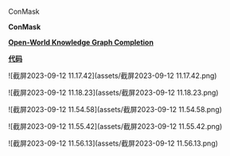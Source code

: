 ConMask

**ConMask**

[**Open-World Knowledge Graph Completion**](https://arxiv.org/pdf/1711.03438.pdf)

[**代码**](https://github.com/bxshi/ConMask)

![截屏2023-09-12 11.17.42](assets/截屏2023-09-12 11.17.42.png)

![截屏2023-09-12 11.18.23](assets/截屏2023-09-12 11.18.23.png)

![截屏2023-09-12 11.54.58](assets/截屏2023-09-12 11.54.58.png)

![截屏2023-09-12 11.55.42](assets/截屏2023-09-12 11.55.42.png)

![截屏2023-09-12 11.56.13](assets/截屏2023-09-12 11.56.13.png)



